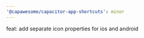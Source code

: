 ```yaml
---
'@capawesome/capacitor-app-shortcuts': minor
---
```


feat: add separate icon properties for ios and android
